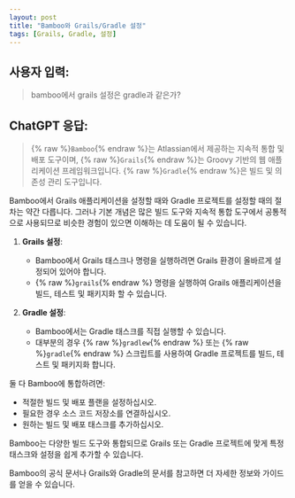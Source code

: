```yaml
---
layout: post
title: "Bamboo와 Grails/Gradle 설정"
tags: [Grails, Gradle, 설정]
---
```


## 사용자 입력:
> bamboo에서 grails 설정은 gradle과 같은가?

## ChatGPT 응답:
> {% raw %}`Bamboo`{% endraw %}는 Atlassian에서 제공하는 지속적 통합 및 배포 도구이며, {% raw %}`Grails`{% endraw %}는 Groovy 기반의 웹 애플리케이션 프레임워크입니다. {% raw %}`Gradle`{% endraw %}은 빌드 및 의존성 관리 도구입니다.

Bamboo에서 Grails 애플리케이션을 설정할 때와 Gradle 프로젝트를 설정할 때의 절차는 약간 다릅니다. 그러나 기본 개념은 많은 빌드 도구와 지속적 통합 도구에서 공통적으로 사용되므로 비슷한 경험이 있으면 이해하는 데 도움이 될 수 있습니다.

1. **Grails 설정**:
   - Bamboo에서 Grails 태스크나 명령을 실행하려면 Grails 환경이 올바르게 설정되어 있어야 합니다.
   - {% raw %}`grails`{% endraw %} 명령을 실행하여 Grails 애플리케이션을 빌드, 테스트 및 패키지화 할 수 있습니다.

2. **Gradle 설정**:
   - Bamboo에서는 Gradle 태스크를 직접 실행할 수 있습니다.
   - 대부분의 경우 {% raw %}`gradlew`{% endraw %} 또는 {% raw %}`gradle`{% endraw %} 스크립트를 사용하여 Gradle 프로젝트를 빌드, 테스트 및 패키지화 합니다.

둘 다 Bamboo에 통합하려면:

- 적절한 빌드 및 배포 플랜을 설정하십시오.
- 필요한 경우 소스 코드 저장소를 연결하십시오.
- 원하는 빌드 및 배포 태스크를 추가하십시오.

Bamboo는 다양한 빌드 도구와 통합되므로 Grails 또는 Gradle 프로젝트에 맞게 특정 태스크와 설정을 쉽게 추가할 수 있습니다. 

Bamboo의 공식 문서나 Grails와 Gradle의 문서를 참고하면 더 자세한 정보와 가이드를 얻을 수 있습니다.

